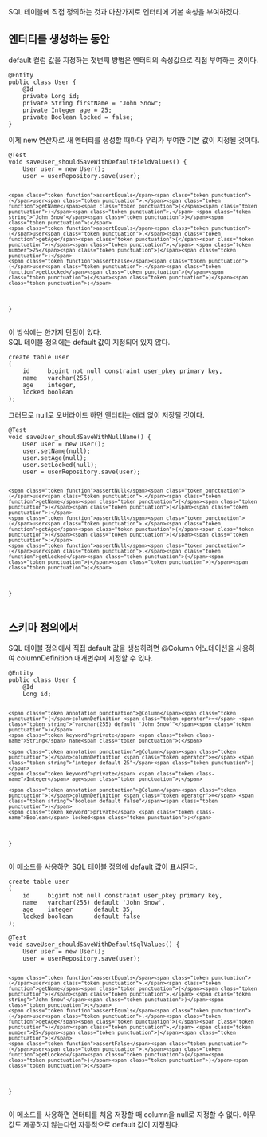 <p>SQL 테이블에 직접 정의하는 것과 마찬가지로 엔터티에 기본 속성을 부여하겠다.</p>
<h2 id="엔터티를-생성하는-동안">엔터티를 생성하는 동안</h2>
<p>default 컬럼 값을 지정하는 첫번째 방법은 엔터티의 속성값으로 직접 부여하는 것이다.</p>
<pre><code class="language-java"><span class="token annotation punctuation">@Entity</span>
<span class="token keyword">public</span> <span class="token keyword">class</span> <span class="token class-name">User</span> <span class="token punctuation">{</span>
    <span class="token annotation punctuation">@Id</span>
    <span class="token keyword">private</span> <span class="token class-name">Long</span> id<span class="token punctuation">;</span>
    <span class="token keyword">private</span> <span class="token class-name">String</span> firstName <span class="token operator">=</span> <span class="token string">"John Snow"</span><span class="token punctuation">;</span>
    <span class="token keyword">private</span> <span class="token class-name">Integer</span> age <span class="token operator">=</span> <span class="token number">25</span><span class="token punctuation">;</span>
    <span class="token keyword">private</span> <span class="token class-name">Boolean</span> locked <span class="token operator">=</span> <span class="token boolean">false</span><span class="token punctuation">;</span>
<span class="token punctuation">}</span></code></pre>
<p>이제 new 연산자로 새 엔터티를 생성할 때마다 우리가 부여한 기본 값이 지정될 것이다.</p>
<pre><code class="language-java"><span class="token annotation punctuation">@Test</span>
<span class="token keyword">void</span> <span class="token function">saveUser_shouldSaveWithDefaultFieldValues</span><span class="token punctuation">(</span><span class="token punctuation">)</span> <span class="token punctuation">{</span>
    <span class="token class-name">User</span> user <span class="token operator">=</span> <span class="token keyword">new</span> <span class="token class-name">User</span><span class="token punctuation">(</span><span class="token punctuation">)</span><span class="token punctuation">;</span>
    user <span class="token operator">=</span> userRepository<span class="token punctuation">.</span><span class="token function">save</span><span class="token punctuation">(</span>user<span class="token punctuation">)</span><span class="token punctuation">;</span>
    
    <span class="token function">assertEquals</span><span class="token punctuation">(</span>user<span class="token punctuation">.</span><span class="token function">getName</span><span class="token punctuation">(</span><span class="token punctuation">)</span><span class="token punctuation">,</span> <span class="token string">"John Snow"</span><span class="token punctuation">)</span><span class="token punctuation">;</span>
    <span class="token function">assertEquals</span><span class="token punctuation">(</span>user<span class="token punctuation">.</span><span class="token function">getAge</span><span class="token punctuation">(</span><span class="token punctuation">)</span><span class="token punctuation">,</span> <span class="token number">25</span><span class="token punctuation">)</span><span class="token punctuation">;</span>
    <span class="token function">assertFalse</span><span class="token punctuation">(</span>user<span class="token punctuation">.</span><span class="token function">getLocked</span><span class="token punctuation">(</span><span class="token punctuation">)</span><span class="token punctuation">)</span><span class="token punctuation">;</span>
<span class="token punctuation">}</span></code></pre>
<p>이 방식에는 한가지 단점이 있다.<br>
SQL 테이블 정의에는 default 값이 지정되어 있지 않다.</p>
<pre><code class="language-java">create table user
<span class="token punctuation">(</span>
    id     bigint not <span class="token keyword">null</span> constraint user_pkey primary key<span class="token punctuation">,</span>
    name   <span class="token function">varchar</span><span class="token punctuation">(</span><span class="token number">255</span><span class="token punctuation">)</span><span class="token punctuation">,</span>
    age    integer<span class="token punctuation">,</span>
    locked <span class="token keyword">boolean</span>
<span class="token punctuation">)</span><span class="token punctuation">;</span></code></pre>
<p>그러므로 null로 오버라이드 하면 엔터티는 에러 없이 저장될 것이다.</p>
<pre><code class="language-java"><span class="token annotation punctuation">@Test</span>
<span class="token keyword">void</span> <span class="token function">saveUser_shouldSaveWithNullName</span><span class="token punctuation">(</span><span class="token punctuation">)</span> <span class="token punctuation">{</span>
    <span class="token class-name">User</span> user <span class="token operator">=</span> <span class="token keyword">new</span> <span class="token class-name">User</span><span class="token punctuation">(</span><span class="token punctuation">)</span><span class="token punctuation">;</span>
    user<span class="token punctuation">.</span><span class="token function">setName</span><span class="token punctuation">(</span><span class="token keyword">null</span><span class="token punctuation">)</span><span class="token punctuation">;</span>
    user<span class="token punctuation">.</span><span class="token function">setAge</span><span class="token punctuation">(</span><span class="token keyword">null</span><span class="token punctuation">)</span><span class="token punctuation">;</span>
    user<span class="token punctuation">.</span><span class="token function">setLocked</span><span class="token punctuation">(</span><span class="token keyword">null</span><span class="token punctuation">)</span><span class="token punctuation">;</span>
    user <span class="token operator">=</span> userRepository<span class="token punctuation">.</span><span class="token function">save</span><span class="token punctuation">(</span>user<span class="token punctuation">)</span><span class="token punctuation">;</span>

    <span class="token function">assertNull</span><span class="token punctuation">(</span>user<span class="token punctuation">.</span><span class="token function">getName</span><span class="token punctuation">(</span><span class="token punctuation">)</span><span class="token punctuation">)</span><span class="token punctuation">;</span>
    <span class="token function">assertNull</span><span class="token punctuation">(</span>user<span class="token punctuation">.</span><span class="token function">getAge</span><span class="token punctuation">(</span><span class="token punctuation">)</span><span class="token punctuation">)</span><span class="token punctuation">;</span>
    <span class="token function">assertNull</span><span class="token punctuation">(</span>user<span class="token punctuation">.</span><span class="token function">getLocked</span><span class="token punctuation">(</span><span class="token punctuation">)</span><span class="token punctuation">)</span><span class="token punctuation">;</span>
<span class="token punctuation">}</span></code></pre>
<h2 id="스키마-정의에서">스키마 정의에서</h2>
<p>SQL 테이블 정의에서 직접 default 값을 생성하려면 @Column 어노테이션을 사용하여 columnDefinition 매개변수에 지정할 수 있다.</p>
<pre><code class="language-java"><span class="token annotation punctuation">@Entity</span>
<span class="token keyword">public</span> <span class="token keyword">class</span> <span class="token class-name">User</span> <span class="token punctuation">{</span>
    <span class="token annotation punctuation">@Id</span>
    <span class="token class-name">Long</span> id<span class="token punctuation">;</span>

    <span class="token annotation punctuation">@Column</span><span class="token punctuation">(</span>columnDefinition <span class="token operator">=</span> <span class="token string">"varchar(255) default 'John Snow'"</span><span class="token punctuation">)</span>
    <span class="token keyword">private</span> <span class="token class-name">String</span> name<span class="token punctuation">;</span>

    <span class="token annotation punctuation">@Column</span><span class="token punctuation">(</span>columnDefinition <span class="token operator">=</span> <span class="token string">"integer default 25"</span><span class="token punctuation">)</span>
    <span class="token keyword">private</span> <span class="token class-name">Integer</span> age<span class="token punctuation">;</span>

    <span class="token annotation punctuation">@Column</span><span class="token punctuation">(</span>columnDefinition <span class="token operator">=</span> <span class="token string">"boolean default false"</span><span class="token punctuation">)</span>
    <span class="token keyword">private</span> <span class="token class-name">Boolean</span> locked<span class="token punctuation">;</span>
<span class="token punctuation">}</span></code></pre>
<p>이 메소드를 사용하면 SQL 테이블 정의에 default 값이 표시된다.</p>
<pre><code class="language-java">create table user
<span class="token punctuation">(</span>
    id     bigint not <span class="token keyword">null</span> constraint user_pkey primary key<span class="token punctuation">,</span>
    name   <span class="token function">varchar</span><span class="token punctuation">(</span><span class="token number">255</span><span class="token punctuation">)</span> <span class="token keyword">default</span> <span class="token string">'John Snow'</span><span class="token punctuation">,</span>
    age    integer      <span class="token keyword">default</span> <span class="token number">35</span><span class="token punctuation">,</span>
    locked <span class="token keyword">boolean</span>      <span class="token keyword">default</span> <span class="token boolean">false</span>
<span class="token punctuation">)</span><span class="token punctuation">;</span></code></pre>
<pre><code class="language-java"><span class="token annotation punctuation">@Test</span>
<span class="token keyword">void</span> <span class="token function">saveUser_shouldSaveWithDefaultSqlValues</span><span class="token punctuation">(</span><span class="token punctuation">)</span> <span class="token punctuation">{</span>
    <span class="token class-name">User</span> user <span class="token operator">=</span> <span class="token keyword">new</span> <span class="token class-name">User</span><span class="token punctuation">(</span><span class="token punctuation">)</span><span class="token punctuation">;</span>
    user <span class="token operator">=</span> userRepository<span class="token punctuation">.</span><span class="token function">save</span><span class="token punctuation">(</span>user<span class="token punctuation">)</span><span class="token punctuation">;</span>

    <span class="token function">assertEquals</span><span class="token punctuation">(</span>user<span class="token punctuation">.</span><span class="token function">getName</span><span class="token punctuation">(</span><span class="token punctuation">)</span><span class="token punctuation">,</span> <span class="token string">"John Snow"</span><span class="token punctuation">)</span><span class="token punctuation">;</span>
    <span class="token function">assertEquals</span><span class="token punctuation">(</span>user<span class="token punctuation">.</span><span class="token function">getAge</span><span class="token punctuation">(</span><span class="token punctuation">)</span><span class="token punctuation">,</span> <span class="token number">25</span><span class="token punctuation">)</span><span class="token punctuation">;</span>
    <span class="token function">assertFalse</span><span class="token punctuation">(</span>user<span class="token punctuation">.</span><span class="token function">getLocked</span><span class="token punctuation">(</span><span class="token punctuation">)</span><span class="token punctuation">)</span><span class="token punctuation">;</span>
<span class="token punctuation">}</span></code></pre>
<p>이 메소드를 사용하면 엔터티를 처음 저장할 때 column을 null로 지정할 수 없다. 아무 값도 제공하지 않는다면 자동적으로 default 값이 지정된다. </p>